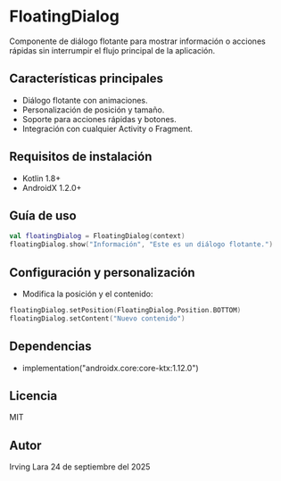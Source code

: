 # FloatingDialog

Componente de diálogo flotante para mostrar información o acciones rápidas sin interrumpir el flujo principal de la aplicación.

## Características principales
- Diálogo flotante con animaciones.
- Personalización de posición y tamaño.
- Soporte para acciones rápidas y botones.
- Integración con cualquier Activity o Fragment.

## Requisitos de instalación
- Kotlin 1.8+
- AndroidX 1.2.0+

## Guía de uso
```kotlin
val floatingDialog = FloatingDialog(context)
floatingDialog.show("Información", "Este es un diálogo flotante.")
```

## Configuración y personalización
- Modifica la posición y el contenido:
```kotlin
floatingDialog.setPosition(FloatingDialog.Position.BOTTOM)
floatingDialog.setContent("Nuevo contenido")
```

## Dependencias
- implementation("androidx.core:core-ktx:1.12.0")

## Licencia
MIT

## Autor
Irving Lara
24 de septiembre del 2025


